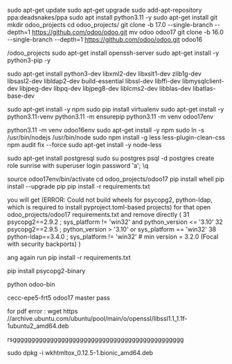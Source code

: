 sudo apt-get update
sudo apt-get upgrade
sudo add-apt-repository ppa:deadsnakes/ppa
sudo apt install python3.11 -y
sudo apt-get install git
mkdir odoo_projects
cd odoo_projects/
git clone -b 17.0 --single-branch --depth=1 https://github.com/odoo/odoo.git
mv odoo odoo17
git clone -b 16.0 --single-branch --depth=1 https://github.com/odoo/odoo.git odoo16





/odoo_projects
sudo apt-get install openssh-server
sudo apt-get install -y python3-pip -y

sudo apt-get install python3-dev libxml2-dev libxslt1-dev zlib1g-dev libsasl2-dev libldap2-dev build-essential libssl-dev libffi-dev libmysqlclient-dev libjpeg-dev libpq-dev libjpeg8-dev liblcms2-dev libblas-dev libatlas-base-dev

sudo apt-get install -y npm
sudo pip install virtualenv
sudo apt-get install -y python3.11-venv
python3.11 -m ensurepip
python3.11 -m venv odoo17env

python3.11 -m venv odoo16env
sudo apt-get install -y npm
sudo ln -s /usr/bin/nodejs /usr/bin/node
sudo npm install -g less less-plugin-clean-css
npm audit fix --force
sudo apt-get install -y node-less

sudo apt-get install postgresql
sudo su postgres
psql -d postgres
create role sunrise with superuser login password 'a';
\q

source odoo17env/bin/activate
cd odoo_projects/odoo17
pip install whell
pip install --upgrade pip
pip install -r requirements.txt

you will get (ERROR: Could not build wheels for psycopg2, python-ldap, which is required to install pyproject.toml-based projects)
for that open odoo_projects/odoo17 requirements.txt and remove directly (
31 psycopg2==2.9.2 ; sys_platform != 'win32' and python_version <= '3.10'
32 psycopg2==2.9.5 ; python_version > '3.10' or sys_platform == 'win32'
38 python-ldap==3.4.0 ; sys_platform != 'win32'  # min version = 3.2.0 (Focal with security backports)
)

ang again run 
pip install -r requirements.txt

pip install psycopg2-binary

python odoo-bin

cecc-epe5-frt5 odoo17 master pass



for pdf error :
wget https //archive.ubuntu.com/ubuntu/pool/main/o/openssl/libssl1.1_1.1f-1ubuntu2_amd64.deb

rsgggggggggggggggggggggggggggggggggggggggggggggg

sudo dpkg -i wkhtmltox_0.12.5-1.bionic_amd64.deb
